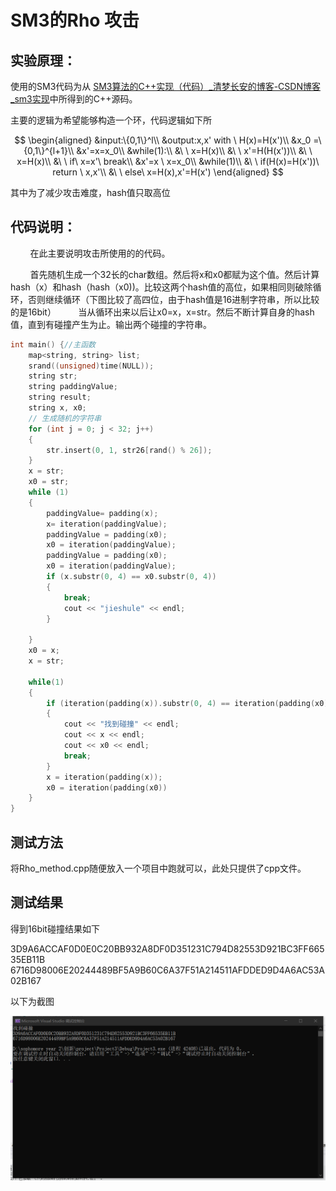 # SM3的Rho 攻击

## 实验原理：

  使用的SM3代码为从 [SM3算法的C++实现（代码）_清梦长安的博客-CSDN博客_sm3实现](https://blog.csdn.net/nicai_hualuo/article/details/121555000)中所得到的C++源码。

  主要的逻辑为希望能够构造一个环，代码逻辑如下所

$$
\begin{aligned}
&input:\{0,1\}^l\\
&output:x,x' with \ H(x)=H(x')\\
&x_0 =\{0,1\}^{l+1}\\
&x'=x=x_0\\
&while(1):\\
&\ \ x=H(x)\\
&\ \ x'=H(H(x'))\\
&\ \ x=H(x)\\
&\ \ if\ x=x'\ break\\
&x'=x \ x=x_0\\
&while(1)\\
&\ \ if(H(x)=H(x'))\ return \ x,x'\\
&\ \ else\ x=H(x),x'=H(x')
\end{aligned}
$$

其中为了减少攻击难度，hash值只取高位

## 代码说明：

        在此主要说明攻击所使用的的代码。

        首先随机生成一个32长的char数组。然后将x和x0都赋为这个值。然后计算hash（x）和hash（hash（x0))。比较这两个hash值的高位，如果相同则破除循环，否则继续循环（下图比较了高四位，由于hash值是16进制字符串，所以比较的是16bit）
        当从循环出来以后让x0=x，x=str。然后不断计算自身的hash值，直到有碰撞产生为止。输出两个碰撞的字符串。

```c
int main() {//主函数
	map<string, string> list;
	srand((unsigned)time(NULL));
	string str;
	string paddingValue;
	string result;
	string x, x0;
    // 生成随机的字符串
	for (int j = 0; j < 32; j++)
	{
		str.insert(0, 1, str26[rand() % 26]);
	}
	x = str;
	x0 = str;
	while (1)
	{
		paddingValue= padding(x);
		x= iteration(paddingValue);
		paddingValue = padding(x0);
		x0 = iteration(paddingValue);
		paddingValue = padding(x0);
		x0 = iteration(paddingValue);
		if (x.substr(0, 4) == x0.substr(0, 4))
		{
			break;
			cout << "jieshule" << endl;
		}
			
	}
	x0 = x;
	x = str;

	while(1)
	{
		if (iteration(padding(x)).substr(0, 4) == iteration(padding(x0)).substr(0, 4))
		{
			cout << "找到碰撞" << endl;
			cout << x << endl;
			cout << x0 << endl;
			break;
		}
		x = iteration(padding(x));
		x0 = iteration(padding(x0))
	}
}
```

## 测试方法

将Rho_method.cpp随便放入一个项目中跑就可以，此处只提供了cpp文件。

## 测试结果

得到16bit碰撞结果如下

3D9A6ACCAF0D0E0C20BB932A8DF0D351231C794D82553D921BC3FF66535EB11B
6716D98006E20244489BF5A9B60C6A37F51A214511AFDDED9D4A6AC53A02B167

以下为截图

![0](./成果截图.png)
